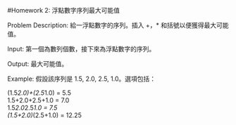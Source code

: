 #Homework 2: 浮點數字序列最大可能值

Problem Description:
給一浮點數字的序列。插入 +，* 和括號以便獲得最大可能值。

Input:
第一個為數列個數，接下來為浮點數字的序列。

Output:
最大可能值。

Example:
假設該序列是 1.5, 2.0, 2.5, 1.0。選項包括：

(1.5*2.0)+(2.5*1.0) = 5.5</br>
1.5+2.0+2.5+1.0 = 7.0</br>
1.5*2.0*2.5*1.0 = 7.5</br>
(1.5+2.0)*(2.5+1.0) = 12.25

